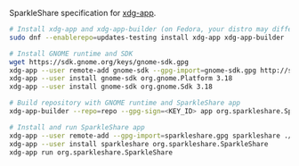 SparkleShare specification for [xdg-app](https://www.freedesktop.org/wiki/Software/xdg-app/).

```bash
# Install xdg-app and xdg-app-builder (on Fedora, your distro may differ)
sudo dnf --enablerepo=updates-testing install xdg-app xdg-app-builder
```

```bash
# Install GNOME runtime and SDK
wget https://sdk.gnome.org/keys/gnome-sdk.gpg
xdg-app --user remote-add gnome-sdk --gpg-import=gnome-sdk.gpg http://sdk.gnome.org/repo/
xdg-app --user install gnome-sdk org.gnome.Platform 3.18
xdg-app --user install gnome-sdk org.gnome.Sdk 3.18
```

```bash
# Build repository with GNOME runtime and SparkleShare app
xdg-app-builder --repo=repo --gpg-sign=<KEY_ID> app org.sparkleshare.SparkleShare.json
```

```bash
# Install and run SparkleShare app
xdg-app --user remote-add --gpg-import=sparkleshare.gpg sparkleshare ./repo/
xdg-app --user install sparkleshare org.sparkleshare.SparkleShare
xdg-app run org.sparkleshare.SparkleShare
```

